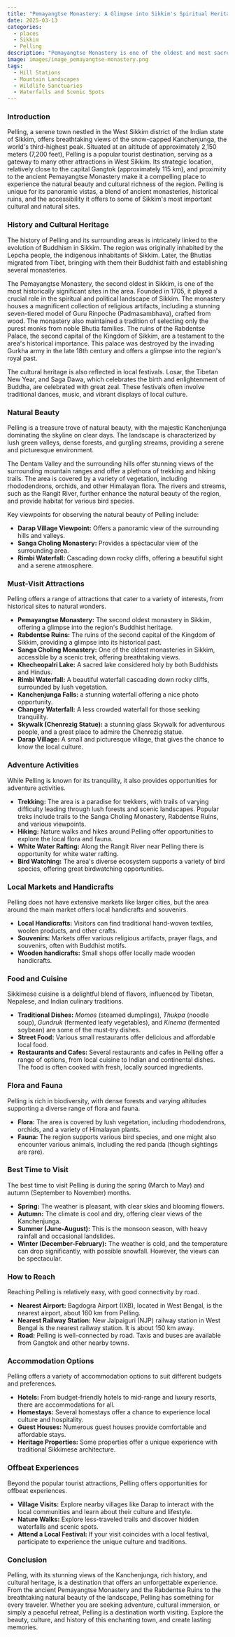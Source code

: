 ```yaml
---
title: "Pemayangtse Monastery: A Glimpse into Sikkim's Spiritual Heritage"
date: 2025-03-13
categories:
  - places
  - Sikkim
  - Pelling
description: "Pemayangtse Monastery is one of the oldest and most sacred monasteries in Sikkim, located in Pelling. It was established by the renowned lama Drupgya Chosjung in 1700. The monastery is famous for its statue of Guru Padmasambhava and houses a rich collection of Tibetan Buddhist art and scriptures."
image: images/image_pemayangtse-monastery.png
tags: 
  - Hill Stations
  - Mountain Landscapes
  - Wildlife Sanctuaries
  - Waterfalls and Scenic Spots
---
```



### **Introduction**

Pelling, a serene town nestled in the West Sikkim district of the Indian state of Sikkim, offers breathtaking views of the snow-capped Kanchenjunga, the world's third-highest peak. Situated at an altitude of approximately 2,150 meters (7,200 feet), Pelling is a popular tourist destination, serving as a gateway to many other attractions in West Sikkim. Its strategic location, relatively close to the capital Gangtok (approximately 115 km), and proximity to the ancient Pemayangtse Monastery make it a compelling place to experience the natural beauty and cultural richness of the region. Pelling is unique for its panoramic vistas, a blend of ancient monasteries, historical ruins, and the accessibility it offers to some of Sikkim's most important cultural and natural sites.

### **History and Cultural Heritage**

The history of Pelling and its surrounding areas is intricately linked to the evolution of Buddhism in Sikkim. The region was originally inhabited by the Lepcha people, the indigenous inhabitants of Sikkim. Later, the Bhutias migrated from Tibet, bringing with them their Buddhist faith and establishing several monasteries.

The Pemayangtse Monastery, the second oldest in Sikkim, is one of the most historically significant sites in the area. Founded in 1705, it played a crucial role in the spiritual and political landscape of Sikkim. The monastery houses a magnificent collection of religious artifacts, including a stunning seven-tiered model of Guru Rinpoche (Padmasambhava), crafted from wood. The monastery also maintained a tradition of selecting only the purest monks from noble Bhutia families. The ruins of the Rabdentse Palace, the second capital of the Kingdom of Sikkim, are a testament to the area's historical importance. This palace was destroyed by the invading Gurkha army in the late 18th century and offers a glimpse into the region's royal past.

The cultural heritage is also reflected in local festivals. Losar, the Tibetan New Year, and Saga Dawa, which celebrates the birth and enlightenment of Buddha, are celebrated with great zeal. These festivals often involve traditional dances, music, and vibrant displays of local culture.

### **Natural Beauty**

Pelling is a treasure trove of natural beauty, with the majestic Kanchenjunga dominating the skyline on clear days. The landscape is characterized by lush green valleys, dense forests, and gurgling streams, providing a serene and picturesque environment.



The Dentam Valley and the surrounding hills offer stunning views of the surrounding mountain ranges and offer a plethora of trekking and hiking trails. The area is covered by a variety of vegetation, including rhododendrons, orchids, and other Himalayan flora. The rivers and streams, such as the Rangit River, further enhance the natural beauty of the region, and provide habitat for various bird species.

Key viewpoints for observing the natural beauty of Pelling include:

*   **Darap Village Viewpoint:** Offers a panoramic view of the surrounding hills and valleys.
*   **Sanga Choling Monastery:** Provides a spectacular view of the surrounding area.
*   **Rimbi Waterfall:** Cascading down rocky cliffs, offering a beautiful sight and a serene atmosphere.

### **Must-Visit Attractions**

Pelling offers a range of attractions that cater to a variety of interests, from historical sites to natural wonders.

*   **Pemayangtse Monastery:**  The second oldest monastery in Sikkim, offering a glimpse into the region's Buddhist heritage.
*   **Rabdentse Ruins:** The ruins of the second capital of the Kingdom of Sikkim, providing a glimpse into its historical past.
*   **Sanga Choling Monastery:** One of the oldest monasteries in Sikkim, accessible by a scenic trek, offering breathtaking views.
*   **Khecheopalri Lake:** A sacred lake considered holy by both Buddhists and Hindus.
*   **Rimbi Waterfall:** A beautiful waterfall cascading down rocky cliffs, surrounded by lush vegetation.
*   **Kanchenjunga Falls:** a stunning waterfall offering a nice photo opportunity.
*   **Changey Waterfall:** A less crowded waterfall for those seeking tranquility.
*   **Skywalk (Chenrezig Statue):** a stunning glass Skywalk for adventurous people, and a great place to admire the Chenrezig statue.
*   **Darap Village:** A small and picturesque village, that gives the chance to know the local culture.

### **Adventure Activities**

While Pelling is known for its tranquility, it also provides opportunities for adventure activities.

*   **Trekking:** The area is a paradise for trekkers, with trails of varying difficulty leading through lush forests and scenic landscapes. Popular treks include trails to the Sanga Choling Monastery, Rabdentse Ruins, and various viewpoints.
*   **Hiking:** Nature walks and hikes around Pelling offer opportunities to explore the local flora and fauna.
*   **White Water Rafting:** Along the Rangit River near Pelling there is opportunity for white water rafting.
*   **Bird Watching:** The area's diverse ecosystem supports a variety of bird species, offering great birdwatching opportunities.

### **Local Markets and Handicrafts**

Pelling does not have extensive markets like larger cities, but the area around the main market offers local handicrafts and souvenirs.

*   **Local Handicrafts:** Visitors can find traditional hand-woven textiles, woolen products, and other crafts.
*   **Souvenirs:** Markets offer various religious artifacts, prayer flags, and souvenirs, often with Buddhist motifs.
*   **Wooden handicrafts:** Small shops offer locally made wooden handicrafts.

### **Food and Cuisine**

Sikkimese cuisine is a delightful blend of flavors, influenced by Tibetan, Nepalese, and Indian culinary traditions.



*   **Traditional Dishes:** *Momos* (steamed dumplings), *Thukpa* (noodle soup), *Gundruk* (fermented leafy vegetables), and *Kinema* (fermented soybean) are some of the must-try dishes.
*   **Street Food:** Various small restaurants offer delicious and affordable local food.
*   **Restaurants and Cafes:** Several restaurants and cafes in Pelling offer a range of options, from local cuisine to Indian and continental dishes. The food is often cooked with fresh, locally sourced ingredients.

### **Flora and Fauna**

Pelling is rich in biodiversity, with dense forests and varying altitudes supporting a diverse range of flora and fauna.

*   **Flora:** The area is covered by lush vegetation, including rhododendrons, orchids, and a variety of Himalayan plants.
*   **Fauna:** The region supports various bird species, and one might also encounter various animals, including the red panda (though sightings are rare).

### **Best Time to Visit**

The best time to visit Pelling is during the spring (March to May) and autumn (September to November) months.

*   **Spring:** The weather is pleasant, with clear skies and blooming flowers.
*   **Autumn:** The climate is cool and dry, offering clear views of the Kanchenjunga.
*   **Summer (June-August):** This is the monsoon season, with heavy rainfall and occasional landslides.
*   **Winter (December-February):** The weather is cold, and the temperature can drop significantly, with possible snowfall. However, the views can be spectacular.

### **How to Reach**

Reaching Pelling is relatively easy, with good connectivity by road.

*   **Nearest Airport:** Bagdogra Airport (IXB), located in West Bengal, is the nearest airport, about 160 km from Pelling.
*   **Nearest Railway Station:** New Jalpaiguri (NJP) railway station in West Bengal is the nearest railway station. It is about 150 km away.
*   **Road:** Pelling is well-connected by road. Taxis and buses are available from Gangtok and other nearby towns.

### **Accommodation Options**

Pelling offers a variety of accommodation options to suit different budgets and preferences.

*   **Hotels:** From budget-friendly hotels to mid-range and luxury resorts, there are accommodations for all.
*   **Homestays:** Several homestays offer a chance to experience local culture and hospitality.
*   **Guest Houses:** Numerous guest houses provide comfortable and affordable stays.
*   **Heritage Properties:** Some properties offer a unique experience with traditional Sikkimese architecture.

### **Offbeat Experiences**

Beyond the popular tourist attractions, Pelling offers opportunities for offbeat experiences.

*   **Village Visits:** Explore nearby villages like Darap to interact with the local communities and learn about their culture and lifestyle.
*   **Nature Walks:** Explore less-traveled trails and discover hidden waterfalls and scenic spots.
*   **Attend a Local Festival:** If your visit coincides with a local festival, participate to experience the unique culture and traditions.

### **Conclusion**

Pelling, with its stunning views of the Kanchenjunga, rich history, and cultural heritage, is a destination that offers an unforgettable experience. From the ancient Pemayangtse Monastery and the Rabdentse Ruins to the breathtaking natural beauty of the landscape, Pelling has something for every traveler. Whether you are seeking adventure, cultural immersion, or simply a peaceful retreat, Pelling is a destination worth visiting. Explore the beauty, culture, and history of this enchanting town, and create lasting memories.


